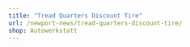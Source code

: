 ```yaml
---
title: "Tread Quarters Discount Tire"
url: /newport-news/tread-quarters-discount-tire/
shop: Autowerkstatt
---
```


